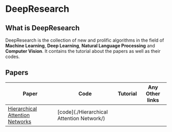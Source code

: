 # DeepResearch

## What is DeepResearch 

DeepResearch is the collection of new and prolific algorithms in the field of **Machine Learning**, **Deep Learning**, **Natural Language Processing** and **Computer Vision**. It contains the tutorial about the papers as well as their codes.

## Papers
|Paper|Code|Tutorial|Any Other links|
|-----|----|--------|---------------|
|[Hierarchical Attention Networks](http://www.cs.cmu.edu/~./hovy/papers/16HLT-hierarchical-attention-networks.pdf)|[code](./Hierarchical Attention Network/)| | |